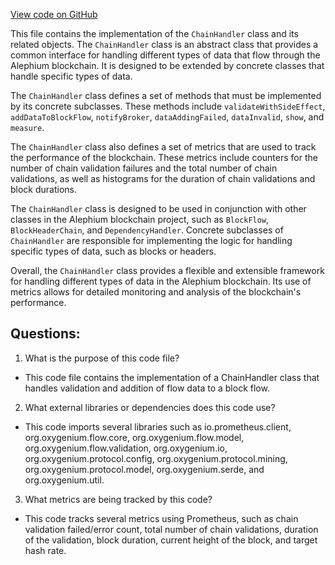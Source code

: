 [View code on GitHub](https://github.com/oxygenium/oxygenium/flow/src/main/scala/org/oxygenium/flow/handler/ChainHandler.scala)

This file contains the implementation of the `ChainHandler` class and its related objects. The `ChainHandler` class is an abstract class that provides a common interface for handling different types of data that flow through the Alephium blockchain. It is designed to be extended by concrete classes that handle specific types of data. 

The `ChainHandler` class defines a set of methods that must be implemented by its concrete subclasses. These methods include `validateWithSideEffect`, `addDataToBlockFlow`, `notifyBroker`, `dataAddingFailed`, `dataInvalid`, `show`, and `measure`. 

The `ChainHandler` class also defines a set of metrics that are used to track the performance of the blockchain. These metrics include counters for the number of chain validation failures and the total number of chain validations, as well as histograms for the duration of chain validations and block durations. 

The `ChainHandler` class is designed to be used in conjunction with other classes in the Alephium blockchain project, such as `BlockFlow`, `BlockHeaderChain`, and `DependencyHandler`. Concrete subclasses of `ChainHandler` are responsible for implementing the logic for handling specific types of data, such as blocks or headers. 

Overall, the `ChainHandler` class provides a flexible and extensible framework for handling different types of data in the Alephium blockchain. Its use of metrics allows for detailed monitoring and analysis of the blockchain's performance.
## Questions: 
 1. What is the purpose of this code file?
- This code file contains the implementation of a ChainHandler class that handles validation and addition of flow data to a block flow.

2. What external libraries or dependencies does this code use?
- This code imports several libraries such as io.prometheus.client, org.oxygenium.flow.core, org.oxygenium.flow.model, org.oxygenium.flow.validation, org.oxygenium.io, org.oxygenium.protocol.config, org.oxygenium.protocol.mining, org.oxygenium.protocol.model, org.oxygenium.serde, and org.oxygenium.util.

3. What metrics are being tracked by this code?
- This code tracks several metrics using Prometheus, such as chain validation failed/error count, total number of chain validations, duration of the validation, block duration, current height of the block, and target hash rate.